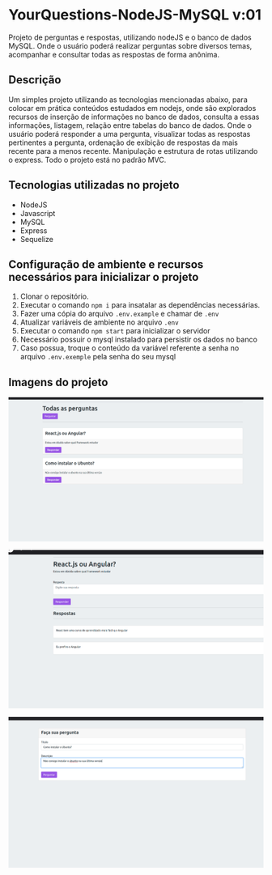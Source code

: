 # YourQuestions-NodeJS-MySQL v:01
Projeto de perguntas e respostas, utilizando nodeJS e o banco de dados MySQL. Onde o usuário poderá realizar perguntas sobre diversos temas, acompanhar e consultar todas as respostas de forma anônima.

## Descrição
Um simples projeto utilizando as tecnologias mencionadas abaixo, para colocar em prática conteúdos estudados em nodejs, onde são explorados recursos de inserção de informações no banco de dados, consulta a essas informações, listagem, relação entre tabelas do banco de dados. Onde o usuário poderá responder a uma pergunta, visualizar todas as respostas pertinentes a pergunta, ordenação de exibição de respostas da mais recente para a menos recente. Manipulação e estrutura de rotas utilizando o express. Todo o projeto está no padrão MVC.


## Tecnologias utilizadas no projeto
<ul>
<li>NodeJS</li>
<li>Javascript</li>
<li>MySQL</li>
<li>Express</li>
<li>Sequelize</li>
</ul>

## Configuração de ambiente e recursos necessários para inicializar o projeto
1. Clonar o repositório.
1. Executar o comando ` npm i ` para insatalar as dependências necessárias.
1. Fazer uma cópia do arquivo `.env.example` e chamar de `.env`
1. Atualizar variáveis de ambiente no arquivo `.env`
1. Executar o comando `npm start` para inicializar o servidor
1. Necessário possuir o mysql instalado para persistir os dados no banco
1. Caso possua, troque o conteúdo da variável referente a senha no arquivo `.env.exemple` pela senha do seu mysql

## Imagens do projeto

<p> <img src="./public/images/git/todas.png"> </p>
<p> <img src="./public/images/git/pergunta.png"> </p>
<p> <img src="./public/images/git/per.png"> </p>

##